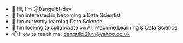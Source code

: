 - 👋 Hi, I’m @Dangulbi-dev
- 👀 I’m interested in becoming a Data Scientist
- 🌱 I’m currently learning Data Science
- 💞️ I’m looking to collaborate on AI, Machine Learning & Data Science
- 📫 How to reach me: dangulbi2luv@yahoo.co.uk

<!---
Dangulbi-dev/Dangulbi-dev is a ✨ special ✨ repository because its `README.md` (this file) appears on your GitHub profile.
You can click the Preview link to take a look at your changes.
--->
